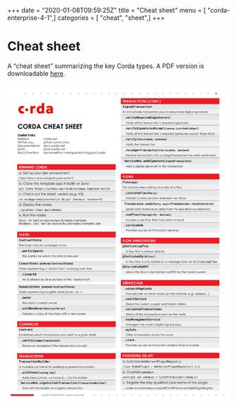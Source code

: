 +++
date = "2020-01-08T09:59:25Z"
title = "Cheat sheet"
menu = [ "corda-enterprise-4-1",]
categories = [ "cheat", "sheet",]
+++


# Cheat sheet

A “cheat sheet” summarizing the key Corda types. A PDF version is downloadable [here](_static/corda-cheat-sheet.pdf).

![cheatsheet](resources/cheatsheet.jpg "cheatsheet")
